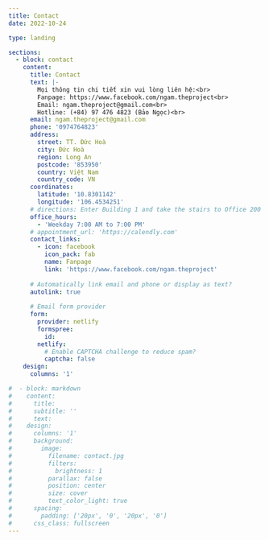 ```yaml
---
title: Contact
date: 2022-10-24

type: landing

sections:
  - block: contact
    content:
      title: Contact
      text: |-
        Mọi thông tin chi tiết xin vui lòng liên hệ:<br>
        Fanpage: https://www.facebook.com/ngam.theproject<br>
        Email: ngam.theproject@gmail.com<br>
        Hotline: (+84) 97 476 4823 (Bảo Ngọc)<br>
      email: ngam.theproject@gmail.com
      phone: '0974764823'
      address:
        street: TT. Đức Hoà
        city: Đức Hoà
        region: Long An
        postcode: '853950'
        country: Việt Nam
        country_code: VN
      coordinates:
        latitude: '10.8301142'
        longitude: '106.4534251'
      # directions: Enter Building 1 and take the stairs to Office 200 on Floor 2
      office_hours:
        - 'Weekday 7:00 AM to 7:00 PM'
      # appointment_url: 'https://calendly.com'
      contact_links:
        - icon: facebook
          icon_pack: fab
          name: Fanpage
          link: 'https://www.facebook.com/ngam.theproject'
    
      # Automatically link email and phone or display as text?
      autolink: true
    
      # Email form provider
      form:
        provider: netlify
        formspree:
          id:
        netlify:
          # Enable CAPTCHA challenge to reduce spam?
          captcha: false
    design:
      columns: '1'

#  - block: markdown
#    content:
#      title:
#      subtitle: ''
#      text:
#    design:
#      columns: '1'
#      background:
#        image: 
#          filename: contact.jpg
#          filters:
#            brightness: 1
#          parallax: false
#          position: center
#          size: cover
#          text_color_light: true
#      spacing:
#        padding: ['20px', '0', '20px', '0']
#      css_class: fullscreen
---
```


